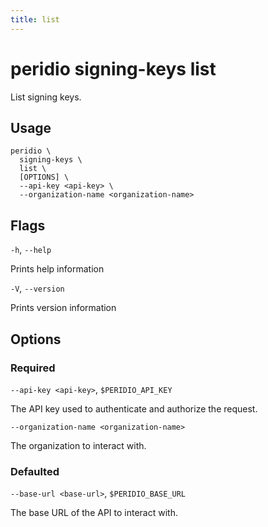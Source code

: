 ```yaml
---
title: list
---
```


# peridio signing-keys list

List signing keys.

## Usage

```
peridio \
  signing-keys \
  list \
  [OPTIONS] \
  --api-key <api-key> \
  --organization-name <organization-name>
```

## Flags

`-h`, `--help`

Prints help information

`-V`, `--version`

Prints version information

## Options

### Required

`--api-key <api-key>`, `$PERIDIO_API_KEY`

The API key used to authenticate and authorize the request.

`--organization-name <organization-name>`

The organization to interact with.

### Defaulted

`--base-url <base-url>`, `$PERIDIO_BASE_URL`

The base URL of the API to interact with.
